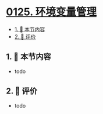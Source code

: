 # [0125. 环境变量管理](https://github.com/tnotesjs/TNotes.react/tree/main/notes/0125.%20%E7%8E%AF%E5%A2%83%E5%8F%98%E9%87%8F%E7%AE%A1%E7%90%86)

<!-- region:toc -->

- [1. 🎯 本节内容](#1--本节内容)
- [2. 🫧 评价](#2--评价)

<!-- endregion:toc -->

## 1. 🎯 本节内容

- todo

## 2. 🫧 评价

- todo
